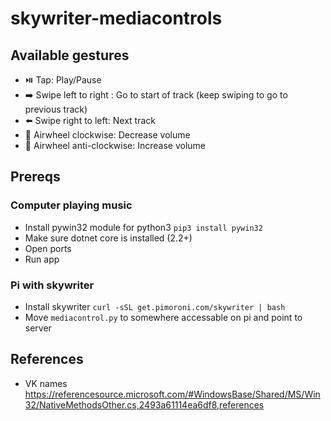 # skywriter-mediacontrols

## Available gestures
- ⏯️ Tap: Play/Pause
- ➡️ Swipe left to right : Go to start of track (keep swiping to go to previous track)
- ⬅️ Swipe right to left: Next track
- 🔄 Airwheel clockwise: Decrease volume
- 🔄 Airwheel anti-clockwise: Increase volume


## Prereqs
### Computer playing music
- Install pywin32 module for python3 `pip3 install pywin32`
- Make sure dotnet core is installed (2.2+)
- Open ports
- Run app

### Pi with skywriter
- Install skywriter `curl -sSL get.pimoroni.com/skywriter | bash`
- Move `mediacontrol.py` to somewhere accessable on pi and point to server

## References
- VK names https://referencesource.microsoft.com/#WindowsBase/Shared/MS/Win32/NativeMethodsOther.cs,2493a61114ea6df8,references
